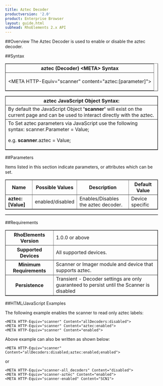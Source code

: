 ```yaml
---
title: Aztec Decoder
productversion: '2.0'
product: Enterprise Browser
layout: guide.html
subhead: RhoElements 2.x API
---
```


##Overview
The Aztec Decoder is used to enable or disable the aztec decoder.

##Syntax

<table class="facelift" style="width:100%" border="1" padding="5px"> <tr><th class="tableHeading">aztec (Decoder) &lt;META&gt; Syntax
</th></tr><tr><td class="clsSyntaxCells clsOddRow"><p>&lt;META HTTP-Equiv="scanner" content="aztec:[parameter]"&gt;</p></td></tr></table>
<table class="facelift" style="width:100%" border="1" padding="5px"> <tr><th class="tableHeading">aztec JavaScript Object Syntax:</th></tr><tr><td class="clsSyntaxCells clsOddRow">
By default the JavaScript Object <b>'scanner'</b> will exist on the current page and can be used to interact directly with the aztec.
</td></tr><tr><td class="clsSyntaxCells clsEvenRow">
To Set aztec parameters via JavaScript use the following syntax: scanner.Parameter = Value;
<P />e.g. <b>scanner</b>.aztec = Value;
</td></tr></table>


##Parameters


Items listed in this section indicate parameters, or attributes which can be set.
<table class="facelift" style="width:100%" border="1" padding="5px"> <col width="20%" /><col width="20%" /><col width="38%" /><col width="22%" /><tr><th class="tableHeading">Name</th><th class="tableHeading">Possible Values</th><th class="tableHeading">Description</th><th class="tableHeading">Default Value</th></tr><tr><td class="clsSyntaxCells clsOddRow"><b>aztec:[Value]
</b></td><td class="clsSyntaxCells clsOddRow">enabled/disabled</td><td class="clsSyntaxCells clsOddRow">Enables/Disables the aztec decoder.</td><td class="clsSyntaxCells clsOddRow">Device specific</td></tr></table>
<table class="facelift" style="width:100%" border="1" padding="5px"> <col width="78%" /><col width="8%" /><col width="1%" /><col width="5%" /><col width="1%" /><col width="5%" /><col width="2%" /></table>





##Requirements

<table class="facelift" style="width:100%" border="1" padding="5px"> <tr><th class="tableHeading">RhoElements Version</th><td class="clsSyntaxCell clsEvenRow">1.0.0 or above
</td></tr><tr><th class="tableHeading">Supported Devices</th><td class="clsSyntaxCell clsOddRow">All supported devices.</td></tr><tr><th class="tableHeading">Minimum Requirements</th><td class="clsSyntaxCell clsOddRow">Scanner or Imager module and device that supports aztec.</td></tr><tr><th class="tableHeading">Persistence</th><td class="clsSyntaxCell clsEvenRow">Transient - Decoder settings are only guaranteed to persist until the Scanner is disabled</td></tr></table>


##HTML/JavaScript Examples

The following example enables the scanner to read only aztec labels:

	<META HTTP-Equiv="scanner" Content="allDecoders:disabled">
	<META HTTP-Equiv="scanner" Content="aztec:enabled">
	<META HTTP-Equiv="scanner" Content="enabled">
	
Above example can also be written as shown below:

	<META HTTP-Equiv="scanner" Content="allDecoders:disabled;aztec:enabled;enabled">
	
or

	<META HTTP-Equiv="scanner-all_decoders" Content="disabled">
	<META HTTP-Equiv="scanner-aztec" Content="enabled">
	<META HTTP-Equiv="scanner-enabled" Content="SCN1">
	





